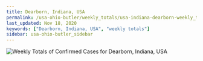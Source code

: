 ```yaml
---
title: Dearborn, Indiana, USA
permalink: /usa-ohio-butler/weekly_totals/usa-indiana-dearborn-weekly_totals.html
last_updated: Nov 18, 2020
keywords: ["Dearborn, Indiana, USA", "weekly totals"]
sidebar: usa-ohio-butler_sidebar
---
```


![Weekly Totals of Confirmed Cases for Dearborn, Indiana, USA](/covid_tracker/images/graphs/usa-indiana-dearborn-weekly_totals_graph.png)
